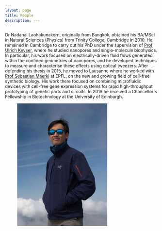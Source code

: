 ```yaml
---
layout: page
title: People
description: ---
---
```


<div class="container-fluid">
	<div class="row">
		<div class="col-sm order-1">
			<p>Dr Nadanai Laohakunakorn, originally from Bangkok, obtained his BA/MSci in Natural Sciences (Physics) from Trinity College, Cambridge in 2010. He remained in Cambridge to carry out his PhD under the supervision of <a href="http://people.bss.phy.cam.ac.uk/~ufk20/">Prof Ulrich Keyser</a>, where he studied nanopores and single-molecule biophysics. In particular, his work focused on electrically-driven fluid flows generated within the confined geometries of nanopores, and he developed techniques to measure and characterise these effects using optical tweezers. After defending his thesis in 2015, he moved to Lausanne where he worked with <a href="http://lbnc.epfl.ch/">Prof Sebastian Maerkl</a> at EPFL, on the new and growing field of cell-free synthetic biology. His work there focused on combining microfluidic devices with cell-free gene expression systems for rapid high-throughput prototyping of genetic parts and circuits. In 2019 he received a Chancellor's Fellowship in Biotechnology at the University of Edinburgh.</p>
		</div>
		<div class="col-sm order-2">
		<figure>
			<img src="/assets/images/profile_.jpg" width="70%" alt="NL">	
			</figure>	
		</div>

